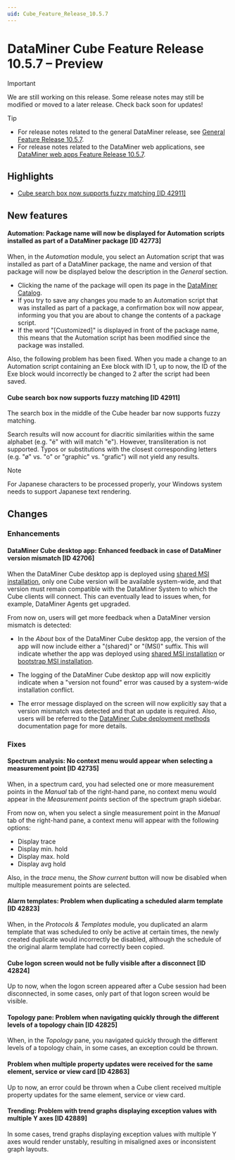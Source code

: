 ```yaml
---
uid: Cube_Feature_Release_10.5.7
---
```


# DataMiner Cube Feature Release 10.5.7 – Preview

> [!IMPORTANT]
> We are still working on this release. Some release notes may still be modified or moved to a later release. Check back soon for updates!

> [!TIP]
>
> - For release notes related to the general DataMiner release, see [General Feature Release 10.5.7](xref:General_Feature_Release_10.5.7).
> - For release notes related to the DataMiner web applications, see [DataMiner web apps Feature Release 10.5.7](xref:Web_apps_Feature_Release_10.5.7).

## Highlights

- [Cube search box now supports fuzzy matching [ID 42911]](#cube-search-box-now-supports-fuzzy-matching-id-42911)

## New features

#### Automation: Package name will now be displayed for Automation scripts installed as part of a DataMiner package [ID 42773]

<!-- MR 10.4.0 [CU16] / 10.5.0 [CU4] - FR 10.5.7 -->

When, in the *Automation* module, you select an Automation script that was installed as part of a DataMiner package, the name and version of that package will now be displayed below the description in the *General* section.

- Clicking the name of the package will open its page in the [DataMiner Catalog](https://catalog.dataminer.services/).
- If you try to save any changes you made to an Automation script that was installed as part of a package, a confirmation box will now appear, informing you that you are about to change the contents of a package script.
- If the word "[Customized]" is displayed in front of the package name, this means that the Automation script has been modified since the package was installed.

Also, the following problem has been fixed. When you made a change to an Automation script containing an Exe block with ID 1, up to now, the ID of the Exe block would incorrectly be changed to 2 after the script had been saved.

#### Cube search box now supports fuzzy matching [ID 42911]

<!-- MR 10.4.0 [CU16] / 10.5.0 [CU4] - FR 10.5.7 -->

The search box in the middle of the Cube header bar now supports fuzzy matching.

Search results will now account for diacritic similarities within the same alphabet (e.g. "é" with will match "e"). However, transliteration is not supported. Typos or substitutions with the closest corresponding letters (e.g. "ø" vs. "o" or "graphic" vs. "grafic") will not yield any results.

> [!NOTE]
> For Japanese characters to be processed properly, your Windows system needs to support Japanese text rendering.

## Changes

### Enhancements

#### DataMiner Cube desktop app: Enhanced feedback in case of DataMiner version mismatch [ID 42706]

<!-- MR 10.4.0 [CU16] / 10.5.0 [CU4] - FR 10.5.7 -->

When the DataMiner Cube desktop app is deployed using [shared MSI installation](xref:DataMiner_Cube_deployment_methods#shared-msi-installation), only one Cube version will be available system-wide, and that version must remain compatible with the DataMiner System to which the Cube clients will connect. This can eventually lead to issues when, for example, DataMiner Agents get upgraded.

From now on, users will get more feedback when a DataMiner version mismatch is detected:

- In the *About* box of the DataMiner Cube desktop app, the version of the app will now include either a "(shared)" or "(MSI)" suffix. This will indicate whether the app was deployed using [shared MSI installation](xref:DataMiner_Cube_deployment_methods#shared-msi-installation) or [bootstrap MSI installation](xref:DataMiner_Cube_deployment_methods#bootstrap-msi-installation).

- The logging of the DataMiner Cube desktop app will now explicitly indicate when a "version not found" error was caused by a system-wide installation conflict.

- The error message displayed on the screen will now explicitly say that a version mismatch was detected and that an update is required. Also, users will be referred to the [DataMiner Cube deployment methods](xref:DataMiner_Cube_deployment_methods) documentation page for more details.

### Fixes

#### Spectrum analysis: No context menu would appear when selecting a measurement point [ID 42735]

<!-- MR 10.4.0 [CU16] / 10.5.0 [CU4] - FR 10.5.7 -->

When, in a spectrum card, you had selected one or more measurement points in the *Manual* tab of the right-hand pane, no context menu would appear in the *Measurement points* section of the spectrum graph sidebar.

From now on, when you select a single measurement point in the *Manual* tab of the right-hand pane, a context menu will appear with the following options:

- Display trace
- Display min. hold
- Display max. hold
- Display avg hold

Also, in the *trace* menu, the *Show current* button will now be disabled when multiple measurement points are selected.

#### Alarm templates: Problem when duplicating a scheduled alarm template [ID 42823]

<!-- MR 10.4.0 [CU16] / 10.5.0 [CU4] - FR 10.5.7 -->

When, in the *Protocols & Templates* module, you duplicated an alarm template that was scheduled to only be active at certain times, the newly created duplicate would incorrectly be disabled, although the schedule of the original alarm template had correctly been copied.

#### Cube logon screen would not be fully visible after a disconnect [ID 42824]

<!-- MR 10.4.0 [CU16] / 10.5.0 [CU4] - FR 10.5.7 -->

Up to now, when the logon screen appeared after a Cube session had been disconnected, in some cases, only part of that logon screen would be visible.

#### Topology pane: Problem when navigating quickly through the different levels of a topology chain [ID 42825]

<!-- MR 10.4.0 [CU16] / 10.5.0 [CU4] - FR 10.5.7 -->

When, in the *Topology* pane, you navigated quickly through the different levels of a topology chain, in some cases, an exception could be thrown.

#### Problem when multiple property updates were received for the same element, service or view card [ID 42863]

<!-- MR 10.4.0 [CU16] / 10.5.0 [CU4] - FR 10.5.7 -->

Up to now, an error could be thrown when a Cube client received multiple property updates for the same element, service or view card.

#### Trending: Problem with trend graphs displaying exception values with multiple Y axes [ID 42889]

<!-- MR 10.4.0 [CU16] / 10.5.0 [CU4] - FR 10.5.7 -->

In some cases, trend graphs displaying exception values with multiple Y axes would render unstably, resulting in misaligned axes or inconsistent graph layouts.
